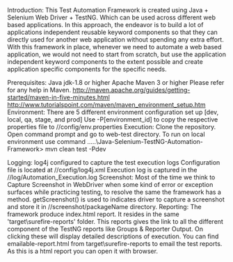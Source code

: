 Introduction: 
This Test Automation Framework is created using Java + Selenium Web Driver + TestNG. Which can be used across different web based applications. In this approach, the endeavor is to build a lot of applications independent reusable keyword components so that they can directly used for another web application without spending any extra effort. With this framework in place, whenever we need to automate a web based application, we would not need to start from scratch, but use the application independent keyword components to the extent possible and create application specific components for the specific needs.

Prerequisites:
Java jdk-1.8 or higher
Apache Maven 3 or higher
Please refer for any help in Maven.
http://maven.apache.org/guides/getting-started/maven-in-five-minutes.html
http://www.tutorialspoint.com/maven/maven_environment_setup.htm
Environment:
There are 5 different environment configuration set up [dev, local, qa, stage, and prod]
Use -P[environment_id] to copy the respective properties file to //config/env.properties
Execution:
Clone the repository.
Open command prompt and go to web-test directory.
To run on local environment use command .....\Java-Selenium-TestNG-Automation-Framework> mvn clean test -Pdev

Logging:
log4j configured to capture the test execution logs
Configuration file is located at //config/log4j.xml
Execution log is captured in the //log/Automation_Execution.log
Screenshot:
Most of the time we think to Capture Screenshot in WebDriver when some kind of error or exception surfaces while practicing testing, to resolve the same the framework has a method.
getScreenshot() is used to indicates driver to capture a screenshot and store it in //screenshot/packageName directory.
Reporting:
The framework produce index.html report. It resides in the same 'target\surefire-reports' folder. This reports gives the link to all the different component of the TestNG reports like Groups & Reporter Output. On clicking these will display detailed descriptions of execution.
You can find emailable-report.html from target\surefire-reports to email the test reports. As this is a html report you can open it with browser.
